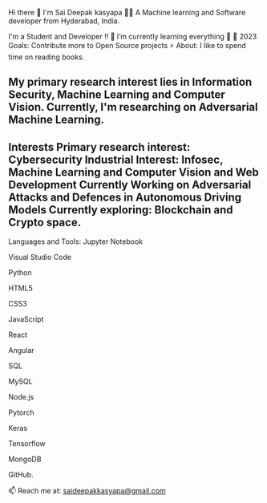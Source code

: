 Hi there 👋 I'm Sai Deepak kasyapa 👨‍💻
A Machine learning and Software developer from Hyderabad, India.

I'm a Student and Developer !!
🌱 I’m currently learning everything 🤣
🥅 2023 Goals: Contribute more to Open Source projects
⚡ About: I like to spend time on reading books.

My primary research interest lies in Information Security, Machine Learning and Computer Vision. Currently, I'm researching on Adversarial Machine Learning.
------------------------------------------------------------------------------------------------------------------------------------------------------------

Interests
Primary research interest: Cybersecurity
Industrial Interest: Infosec, Machine Learning and Computer Vision and Web Development
Currently Working on Adversarial Attacks and Defences in Autonomous Driving Models
Currently exploring: Blockchain and Crypto space.
-----------------------------------------------------------------------------------------------------------------------------------------------------------
Languages and Tools:
Jupyter Notebook

Visual Studio Code

Python

HTML5

CSS3

JavaScript

React

Angular

SQL

MySQL

Node.js

Pytorch

Keras

Tensorflow

MongoDB

GitHub.

📫 Reach me at: saideepakkasyapa@gmail.com
